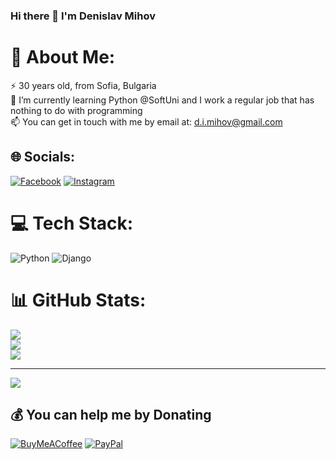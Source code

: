 ### Hi there 👋 I'm Denislav Mihov
<!--
**DenislavMihov/DenislavMihov** is a ✨ _special_ ✨ repository because its `README.md` (this file) appears on your GitHub profile.

Here are some ideas to get you started:

- 🔭 I’m currently working on ...
- 🌱 I’m currently learning ...
- 👯 I’m looking to collaborate on ...
- 🤔 I’m looking for help with ...
- 💬 Ask me about ...
- 📫 How to reach me: ...
- 😄 Pronouns: ...
- ⚡ Fun fact: ...
-->

# 💫 About Me:
⚡ 30 years old, from Sofia, Bulgaria<br>
🌱 I’m currently learning Python @SoftUni and I work a regular job that has nothing to do with programming <br>📫 You can get in touch with me by email at: d.i.mihov@gmail.com


## 🌐 Socials:
[![Facebook](https://img.shields.io/badge/Facebook-%231877F2.svg?logo=Facebook&logoColor=white)](https://facebook.com/dennydarock) [![Instagram](https://img.shields.io/badge/Instagram-%23E4405F.svg?logo=Instagram&logoColor=white)](https://instagram.com/dennydarock) 

# 💻 Tech Stack:
![Python](https://img.shields.io/badge/python-3670A0?style=plastic&logo=python&logoColor=ffdd54) ![Django](https://img.shields.io/badge/django-%23092E20.svg?style=plastic&logo=django&logoColor=white)
# 📊 GitHub Stats:
![](https://github-readme-stats.vercel.app/api?username=DenislavMihov&theme=dark&hide_border=false&include_all_commits=true&count_private=false)<br/>
![](https://github-readme-streak-stats.herokuapp.com/?user=DenislavMihov&theme=dark&hide_border=false)<br/>
![](https://github-readme-stats.vercel.app/api/top-langs/?username=DenislavMihov&theme=dark&hide_border=false&include_all_commits=true&count_private=false&layout=compact)

---
[![](https://visitcount.itsvg.in/api?id=DenislavMihov&icon=3&color=6)](https://visitcount.itsvg.in)

  ## 💰 You can help me by Donating
  [![BuyMeACoffee](https://img.shields.io/badge/Buy%20Me%20a%20Coffee-ffdd00?style=for-the-badge&logo=buy-me-a-coffee&logoColor=black)](https://buymeacoffee.com/dennydarock) [![PayPal](https://img.shields.io/badge/PayPal-00457C?style=for-the-badge&logo=paypal&logoColor=white)](https://paypal.me/denislavmihov) 

  
<!-- Proudly created with GPRM ( https://gprm.itsvg.in ) -->
